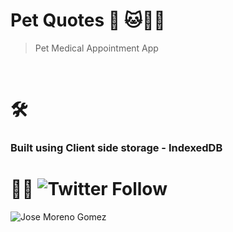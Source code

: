 # **Pet Quotes** 🚀 🐱🐶🐰


>Pet Medical Appointment App <br>

<br>

# 🛠
### Built using Client side storage - IndexedDB


# 👨‍💻 ![Twitter Follow](https://img.shields.io/twitter/follow/Gzjosemgz?style=social)

![Jose Moreno Gomez](https://repository-images.githubusercontent.com/270916037/5cfb3100-ab2f-11ea-98fd-f696aacbeb08)